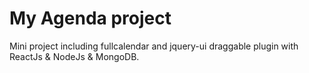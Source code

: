 # My Agenda project
Mini project  including fullcalendar and jquery-ui draggable plugin with ReactJs & NodeJs & MongoDB.

